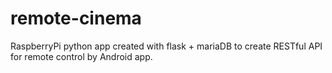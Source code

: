 # remote-cinema
RaspberryPi python app created with flask + mariaDB to create RESTful API for remote control by Android app.
